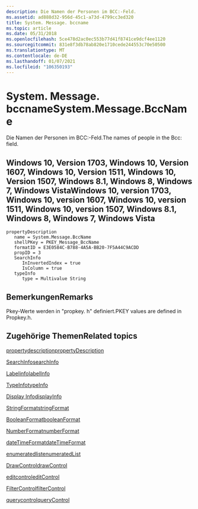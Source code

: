 ```yaml
---
description: Die Namen der Personen im BCC:-Feld.
ms.assetid: ad888d32-956d-45c1-a73d-4799cc3ed320
title: System. Message. bccname
ms.topic: article
ms.date: 05/31/2018
ms.openlocfilehash: 5ce478d2ac0ec553b77d41f8741ce9dcf4ee1120
ms.sourcegitcommit: 831e8f3db78ab820e1710cede244553c70e50500
ms.translationtype: MT
ms.contentlocale: de-DE
ms.lasthandoff: 01/07/2021
ms.locfileid: "106350193"
---
```

# <a name="systemmessagebccname"></a><span data-ttu-id="ddecb-103">System. Message. bccname</span><span class="sxs-lookup"><span data-stu-id="ddecb-103">System.Message.BccName</span></span>

<span data-ttu-id="ddecb-104">Die Namen der Personen im BCC:-Feld.</span><span class="sxs-lookup"><span data-stu-id="ddecb-104">The names of people in the Bcc: field.</span></span>

## <a name="windows-10-version-1703-windows-10-version-1607-windows-10-version-1511-windows-10-version-1507-windows-81-windows-8-windows-7-windows-vista"></a><span data-ttu-id="ddecb-105">Windows 10, Version 1703, Windows 10, Version 1607, Windows 10, Version 1511, Windows 10, Version 1507, Windows 8.1, Windows 8, Windows 7, Windows Vista</span><span class="sxs-lookup"><span data-stu-id="ddecb-105">Windows 10, version 1703, Windows 10, version 1607, Windows 10, version 1511, Windows 10, version 1507, Windows 8.1, Windows 8, Windows 7, Windows Vista</span></span>

```
propertyDescription
   name = System.Message.BccName
   shellPKey = PKEY_Message_BccName
   formatID = E3E0584C-B788-4A5A-BB20-7F5A44C9ACDD
   propID = 3
   SearchInfo
      InInvertedIndex = true
      IsColumn = true
   typeInfo
      type = Multivalue String
```

## <a name="remarks"></a><span data-ttu-id="ddecb-106">Bemerkungen</span><span class="sxs-lookup"><span data-stu-id="ddecb-106">Remarks</span></span>

<span data-ttu-id="ddecb-107">Pkey-Werte werden in "propkey. h" definiert.</span><span class="sxs-lookup"><span data-stu-id="ddecb-107">PKEY values are defined in Propkey.h.</span></span>

## <a name="related-topics"></a><span data-ttu-id="ddecb-108">Zugehörige Themen</span><span class="sxs-lookup"><span data-stu-id="ddecb-108">Related topics</span></span>

<dl> <dt>

[<span data-ttu-id="ddecb-109">propertydescription</span><span class="sxs-lookup"><span data-stu-id="ddecb-109">propertyDescription</span></span>](./propdesc-schema-propertydescription.md)
</dt> <dt>

[<span data-ttu-id="ddecb-110">SearchInfo</span><span class="sxs-lookup"><span data-stu-id="ddecb-110">searchInfo</span></span>](./propdesc-schema-searchinfo.md)
</dt> <dt>

[<span data-ttu-id="ddecb-111">Labelinfo</span><span class="sxs-lookup"><span data-stu-id="ddecb-111">labelInfo</span></span>](./propdesc-schema-labelinfo.md)
</dt> <dt>

[<span data-ttu-id="ddecb-112">TypeInfo</span><span class="sxs-lookup"><span data-stu-id="ddecb-112">typeInfo</span></span>](./propdesc-schema-typeinfo.md)
</dt> <dt>

[<span data-ttu-id="ddecb-113">Display Info</span><span class="sxs-lookup"><span data-stu-id="ddecb-113">displayInfo</span></span>](./propdesc-schema-displayinfo.md)
</dt> <dt>

[<span data-ttu-id="ddecb-114">StringFormat</span><span class="sxs-lookup"><span data-stu-id="ddecb-114">stringFormat</span></span>](./propdesc-schema-stringformat.md)
</dt> <dt>

[<span data-ttu-id="ddecb-115">BooleanFormat</span><span class="sxs-lookup"><span data-stu-id="ddecb-115">booleanFormat</span></span>](./propdesc-schema-booleanformat.md)
</dt> <dt>

[<span data-ttu-id="ddecb-116">NumberFormat</span><span class="sxs-lookup"><span data-stu-id="ddecb-116">numberFormat</span></span>](./propdesc-schema-numberformat.md)
</dt> <dt>

[<span data-ttu-id="ddecb-117">dateTimeFormat</span><span class="sxs-lookup"><span data-stu-id="ddecb-117">dateTimeFormat</span></span>](./propdesc-schema-datetimeformat.md)
</dt> <dt>

[<span data-ttu-id="ddecb-118">enumeratedlist</span><span class="sxs-lookup"><span data-stu-id="ddecb-118">enumeratedList</span></span>](./propdesc-schema-enumeratedlist.md)
</dt> <dt>

[<span data-ttu-id="ddecb-119">DrawControl</span><span class="sxs-lookup"><span data-stu-id="ddecb-119">drawControl</span></span>](./propdesc-schema-drawcontrol.md)
</dt> <dt>

[<span data-ttu-id="ddecb-120">editcontrol</span><span class="sxs-lookup"><span data-stu-id="ddecb-120">editControl</span></span>](./propdesc-schema-editcontrol.md)
</dt> <dt>

[<span data-ttu-id="ddecb-121">FilterControl</span><span class="sxs-lookup"><span data-stu-id="ddecb-121">filterControl</span></span>](./propdesc-schema-filtercontrol.md)
</dt> <dt>

[<span data-ttu-id="ddecb-122">querycontrol</span><span class="sxs-lookup"><span data-stu-id="ddecb-122">queryControl</span></span>](./propdesc-schema-querycontrol.md)
</dt> </dl>

 

 
